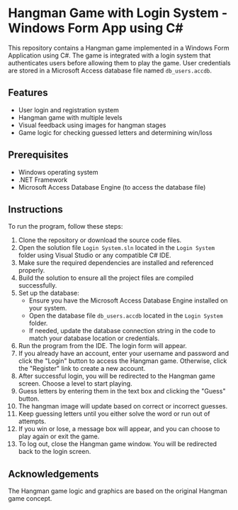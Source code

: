 # Hangman Game with Login System - Windows Form App using C#

This repository contains a Hangman game implemented in a Windows Form Application using C#. The game is integrated with a login system that authenticates users before allowing them to play the game. User credentials are stored in a Microsoft Access database file named `db_users.accdb`.

## Features
- User login and registration system
- Hangman game with multiple levels
- Visual feedback using images for hangman stages
- Game logic for checking guessed letters and determining win/loss

## Prerequisites
- Windows operating system
- .NET Framework
- Microsoft Access Database Engine (to access the database file)

## Instructions
To run the program, follow these steps:

1. Clone the repository or download the source code files.
2. Open the solution file `Login System.sln` located in the `Login System` folder using Visual Studio or any compatible C# IDE.
3. Make sure the required dependencies are installed and referenced properly.
4. Build the solution to ensure all the project files are compiled successfully.
5. Set up the database:
   - Ensure you have the Microsoft Access Database Engine installed on your system.
   - Open the database file `db_users.accdb` located in the `Login System` folder.
   - If needed, update the database connection string in the code to match your database location or credentials.
6. Run the program from the IDE. The login form will appear.
7. If you already have an account, enter your username and password and click the "Login" button to access the Hangman game. Otherwise, click the "Register" link to create a new account.
8. After successful login, you will be redirected to the Hangman game screen. Choose a level to start playing.
9. Guess letters by entering them in the text box and clicking the "Guess" button.
10. The hangman image will update based on correct or incorrect guesses.
11. Keep guessing letters until you either solve the word or run out of attempts.
12. If you win or lose, a message box will appear, and you can choose to play again or exit the game.
13. To log out, close the Hangman game window. You will be redirected back to the login screen.

## Acknowledgements
The Hangman game logic and graphics are based on the original Hangman game concept.
